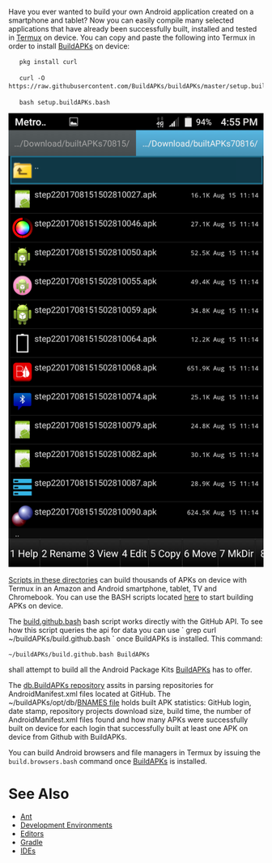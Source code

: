 Have you ever wanted to build your own Android application created on a
smartphone and tablet? Now you can easily compile many selected
applications that have already been successfully built, installed and
tested in [Termux](https://github.com/termux) on device. You can copy
and paste the following into Termux in order to install
[BuildAPKs](https://github.com/BuildAPKs) on device:


       pkg install curl

       curl -O https://raw.githubusercontent.com/BuildAPKs/buildAPKs/master/setup.buildAPKs.bash

       bash setup.buildAPKs.bash
![](images/APKsBuiltInTermux.png)

[Scripts in these
directories](https://github.com/BuildAPKs/buildAPKs/tree/master/scripts/)
can build thousands of APKs on device with Termux in an Amazon and
Android smartphone, tablet, TV and Chromebook. You can use the BASH
scripts located
[here](https://github.com/BuildAPKs/buildAPKs/tree/master/scripts/bash/build)
to start building APKs on device.

The
[build.github.bash](https://raw.githubusercontent.com/BuildAPKs/buildAPKs.github/master/build.github.bash)
bash script works directly with the GitHub API. To see how this script
queries the api for data you can use \` grep curl
\~/buildAPKs/build.github.bash \` once BuildAPKs is installed. This
command:

    ~/buildAPKs/build.github.bash BuildAPKs

shall attempt to build all the Android Package Kits
[BuildAPKs](https://github.com/BuildAPKs?tab=repositories) has to offer.

The [db.BuildAPKs repository](https://github.com/BuildAPKs/db.BuildAPKs)
assits in parsing repositories for AndroidManifest.xml files located at
GitHub. The \~/buildAPKs/opt/db/[BNAMES
file](https://github.com/BuildAPKs/db.BuildAPKs/blob/master/BNAMES)
holds built APK statistics: GitHub login, date stamp, repository
projects download size, build time, the number of AndroidManifest.xml
files found and how many APKs were successfully built on device for each
login that successfully built at least one APK on device from Github
with BuildAPKs.

You can build Android browsers and file managers in Termux by issuing
the `build.browsers.bash` command once
[BuildAPKs](https://github.com/BuildAPKs) is installed.

# See Also

- [Ant](Ant)
- [Development Environments](Development_Environments)
- [Editors](Editors)
- [Gradle](Gradle)
- [IDEs](IDEs)
